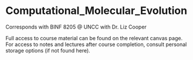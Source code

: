# Computational_Molecular_Evolution
Corresponds with BINF 8205 @ UNCC with Dr. Liz Cooper

Full access to course material can be found on the relevant canvas page. For access to notes and lectures after course completion, consult personal storage options (if not found here).
